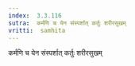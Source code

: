 ```yaml
---
index:  3.3.116
sutra:  कर्मणि च येन संस्पर्शात् कर्तुः शरीरसुखम्
vritti:  samhita 
---
```


कर्मणि च येन संस्पर्शात् कर्तुः शरीरसुखम्

